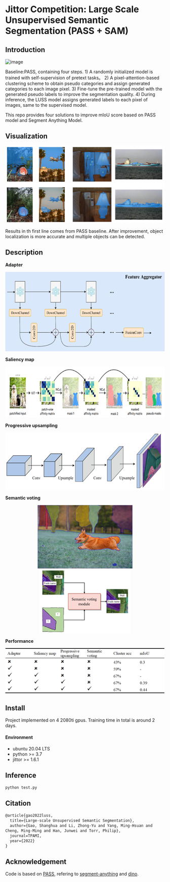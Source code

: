 # Jittor Competition: Large Scale Unsupervised Semantic Segmentation (PASS + SAM)
	
## Introduction
![image](https://user-images.githubusercontent.com/20515144/196449430-5ac6a88c-24ea-4a82-8a45-cd244aeb0b3b.png)

Baseline:PASS, containing four steps. 1) A randomly initialized model is trained with self-supervision of pretext tasks。 2) A pixel-attention-based clustering scheme to obtain pseudo categories and assign generated categories to each image pixel. 3) Fine-tune the pre-trained model with the generated pseudo labels to improve the segmentation quality. 4) During inference, the LUSS model assigns generated labels to each pixel of images, same to the supervised model. 

This repo provides four solutions to improve mIoU score based on PASS model and Segment Anything Model. 

## Visualization
<img src="https://github.com/20throokie/SAMPASS-jittor/blob/master/vis/visualization.png">

Results in th first line comes from PASS baseline. After improvement, object localization is more accurate and multiple objects can be detected.

## Description

**Adapter**

<div align="center">
<img src="https://github.com/20throokie/SAMPASS-jittor/blob/master/vis/adapter.png" height=250>
</div>

**Saliency map**

<div align="center">
<img src="https://github.com/20throokie/SAMPASS-jittor/blob/master/vis/saliency.png" height=160>
</div>

**Progressive upsampling**

<div align="center">
<img src="https://github.com/20throokie/SAMPASS-jittor/blob/master/vis/progressive_upsampling.png" height=180>
</div>

**Semantic voting**

<div align="center"><img src="vis/sam1.png"  height=200><img src="vis/sam2.png" height=200>
</div>

**Performance**

<img src="https://github.com/20throokie/SAMPASS-jittor/blob/master/vis/performance.png">

## Install 

Project implemented on 4 2080ti gpus. Training time in total is around 2 days.

#### Environment
- ubuntu 20.04 LTS
- python >= 3.7
- jittor >= 1.6.1

## Inference

```
python test.py
```

## Citation
```
@article{gao2022luss,
  title={Large-scale Unsupervised Semantic Segmentation},
  author={Gao, Shanghua and Li, Zhong-Yu and Yang, Ming-Hsuan and Cheng, Ming-Ming and Han, Junwei and Torr, Philip},
  journal=TPAMI,
  year={2022}
}
```

## Acknowledgement

Code is based on [PASS](https://github.com/LUSSeg/PASS), refering to [segment-anything](https://github.com/facebookresearch/segment-anything) and [dino](https://github.com/facebookresearch/dino).





